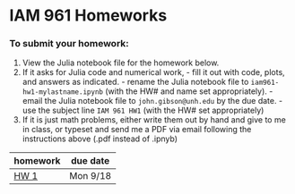 # IAM 961 Homeworks

### To submit your homework:

  1. View the Julia notebook file for the homework below.
  2. If it asks for Julia code and numerical work,
    - fill it out with code, plots, and answers as indicated.
    - rename the Julia notebook file to `iam961-hw1-mylastname.ipynb` (with the HW# and name set appropriately).
    - email the Julia notebook file to `john.gibson@unh.edu` by the due date.
    - use the subject line `IAM 961 HW1` (with the HW# set appropriately)
  3. If it is just math problems, either write them out by hand and give to me in class, or typeset and send me a PDF via email following the instructions above (.pdf instead of .ipnyb)
 
| homework | due date |
|----------|----------|
|[HW 1](iam961-hw1.ipynb)| Mon 9/18 |
